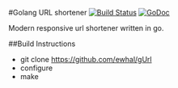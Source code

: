 #Golang URL shortener [![Build
Status](https://travis-ci.org/ewhal/gUrl.svg?branch=master)](https://travis-ci.org/ewhal/gUrl)
[![GoDoc](https://godoc.org/github.com/ewhal/gUrl?status.svg)](https://godoc.org/github.com/ewhal/Pastebin)

Modern responsive url shortener written in go.

##Build Instructions
* git clone https://github.com/ewhal/gUrl
* configure
* make
